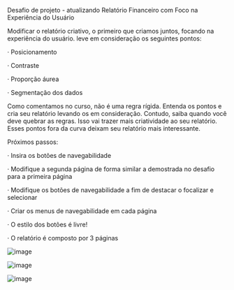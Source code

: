 Desafio de projeto - atualizando Relatório Financeiro com Foco na Experiência do Usuário


Modificar o relatório criativo, o primeiro que criamos juntos, focando na experiência do usuário. leve em consideração os seguintes pontos:

· Posicionamento

· Contraste

· Proporção áurea

· Segmentação dos dados

Como comentamos no curso, não é uma regra rígida. Entenda os pontos e cria seu relatório levando os em consideração. Contudo, saiba quando você deve quebrar as regras. Isso vai trazer mais criatividade ao seu relatório. Esses pontos fora da curva deixam seu relatório mais interessante.

Próximos passos:

· Insira os botões de navegabilidade

· Modifique a segunda página de forma similar a demostrada no desafio para a primeira página

· Modifique os botões de navegabilidade a fim de destacar o focalizar e selecionar

· Criar os menus de navegabilidade em cada página

· O estilo dos botões é livre!

· O relatório é composto por 3 páginas

![image](https://github.com/user-attachments/assets/8b654793-44d4-47de-a500-0d3773a20133)

![image](https://github.com/user-attachments/assets/0479ef52-b3bd-49d0-8a83-3ef30c7c3349)

![image](https://github.com/user-attachments/assets/5ff103ba-5bac-4ebc-8a88-a556ccd70605)